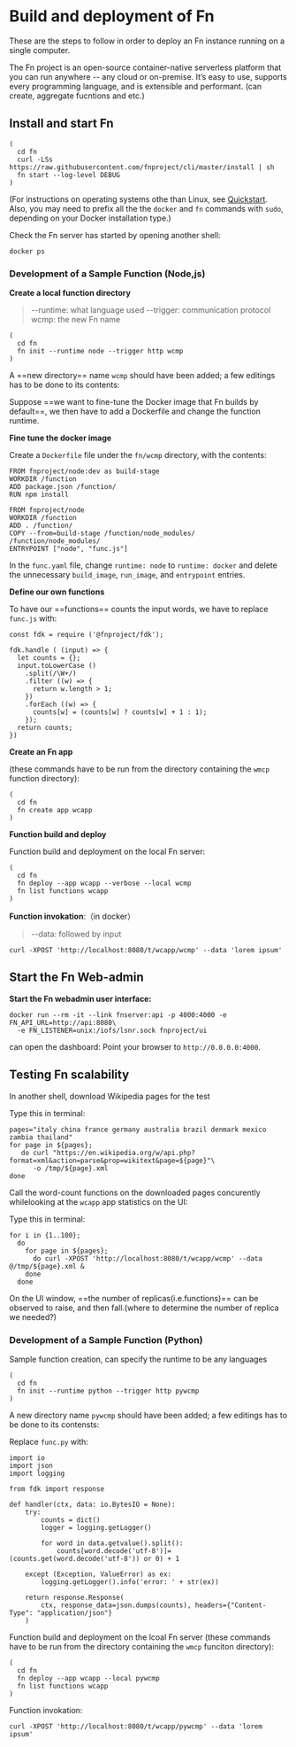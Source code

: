 # Build and deployment of Fn

These are the steps to follow in order to deploy an Fn instance running on a single computer.

The Fn project is an open-source container-native serverless platform that you can run anywhere -- any cloud or on-premise. It’s easy to use, supports every programming language, and is extensible and performant. (can create, aggregate fucntions and etc.)

## Install and start Fn

```shell script
(
  cd fn
  curl -LSs https://raw.githubusercontent.com/fnproject/cli/master/install | sh
  fn start --log-level DEBUG
)
```

(For instructions on operating systems othe than Linux, see [Quickstart](https://github.com/fnproject/fn#quickstart).
Also, you may need to prefix all the the `docker` and `fn` commands with `sudo`, depending on your Docker installation type.)


Check the Fn server has started by opening another shell:

```
docker ps
```


### Development of a Sample Function (Node,js)

**Create a local function directory**
> --runtime: what language used
> --trigger: communication protocol
> wcmp: the new Fn name

```
(  
  cd fn
  fn init --runtime node --trigger http wcmp 
)
```

A ==new directory== name `wcmp` should have been added; a few editings has to be done to its contents:

Suppose ==we want to fine-tune the Docker image that Fn builds by default==, we then have to add a Dockerfile and change the function runtime. 

**Fine tune the docker image**

Create a `Dockerfile` file under the `fn/wcmp` directory, with the contents:

```
FROM fnproject/node:dev as build-stage
WORKDIR /function
ADD package.json /function/
RUN npm install

FROM fnproject/node
WORKDIR /function
ADD . /function/
COPY --from=build-stage /function/node_modules/ /function/node_modules/
ENTRYPOINT ["node", "func.js"]
```

In the `func.yaml` file, change `runtime: node` to `runtime: docker` and delete the unnecessary `build_image`, `run_image`, and `entrypoint` entries.

**Define our own functions**

To have our ==functions== counts the input words, we have to replace `func.js` with:

```
const fdk = require ('@fnproject/fdk');

fdk.handle ( (input) => {
  let counts = {};
  input.toLowerCase ()
    .split(/\W+/)
    .filter ((w) => {
      return w.length > 1;
    })
    .forEach ((w) => {
      counts[w] = (counts[w] ? counts[w] + 1 : 1);
    });
  return counts;
})
```

**Create an Fn app**

(these commands have to be run from the directory containing the `wmcp` function directory):

```
(
  cd fn
  fn create app wcapp
)
```
**Function build and deploy**

Function build and deployment on the local Fn server:

```
(
  cd fn
  fn deploy --app wcapp --verbose --local wcmp
  fn list functions wcapp 
)
```

**Function invokation**:（in docker）
> --data: followed by input

```
curl -XPOST 'http://localhost:8080/t/wcapp/wcmp' --data 'lorem ipsum'
```


## Start the Fn Web-admin

**Start the Fn webadmin user interface:**

```
docker run --rm -it --link fnserver:api -p 4000:4000 -e FN_API_URL=http://api:8080\
  -e FN_LISTENER=unix:/iofs/lsnr.sock fnproject/ui
```
can open the dashboard:
Point your browser to `http://0.0.0.0:4000`. 


## Testing Fn scalability

In another shell, download Wikipedia pages for the test

Type this in terminal:

```
pages="italy china france germany australia brazil denmark mexico zambia thailand"
for page in ${pages};
   do curl "https://en.wikipedia.org/w/api.php?format=xml&action=parse&prop=wikitext&page=${page}"\
      -o /tmp/${page}.xml      
done
```

Call the word-count functions on the downloaded pages concurently whilelooking at the `wcapp` app statistics on the UI:

Type this in terminal:

```shell script
for i in {1..100};
  do
    for page in ${pages};
      do curl -XPOST 'http://localhost:8080/t/wcapp/wcmp' --data @/tmp/${page}.xml &      
    done
  done
```

On the UI window, ==the number of replicas(i.e.functions)== can be observed to raise, and then fall.(where to determine the number of replica we needed?)


### Development of a Sample Function (Python)

Sample function creation, can specify the runtime to be any languages

```shell script
(
  cd fn
  fn init --runtime python --trigger http pywcmp 
)
```

A new directory name `pywcmp` should have been added; a few editings has to be done to its contensts:

Replace `func.py` with:

```
import io
import json
import logging

from fdk import response

def handler(ctx, data: io.BytesIO = None):
    try:
        counts = dict()
        logger = logging.getLogger()

        for word in data.getvalue().split():
            counts[word.decode('utf-8')]= (counts.get(word.decode('utf-8')) or 0) + 1

    except (Exception, ValueError) as ex:
        logging.getLogger().info('error: ' + str(ex))

    return response.Response(
        ctx, response_data=json.dumps(counts), headers={"Content-Type": "application/json"}
    )
```

Function build and deployment on the lcoal Fn server (these commands have to be run from the directory containing the `wmcp` funciton directory):

```shell script
(
  cd fn
  fn deploy --app wcapp --local pywcmp
  fn list functions wcapp 
)
```

Function invokation:

```shell script
curl -XPOST 'http://localhost:8080/t/wcapp/pywcmp' --data 'lorem ipsum'
```
